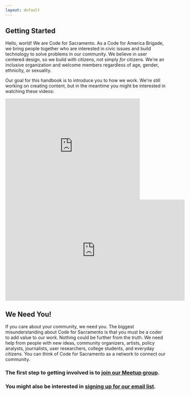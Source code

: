 ```yaml
---
layout: default
---
```


## Getting Started

Hello, world! We are Code for Sacramento. As a Code for America Brigade, we bring people together who are interested in civic issues and build technology to solve problems in our community. We believe in user centered design, so we build *with* citizens, not simply *for* citizens. We're an inclusive organization and welcome members regardless of age, gender, ethnicity, or sexuality.

Our goal for this handbook is to introduce you to how we work. We're still working on creating content, but in the meantime you might be interested in watching these videos:

<iframe width="420" height="315" src="https://www.youtube.com/embed/EghfAxah9YQ?rel=0" frameborder="0" allowfullscreen></iframe>

<iframe width="560" height="315" src="https://www.youtube.com/embed/V7MDrILmMIk?rel=0" frameborder="0" allowfullscreen></iframe>

## We Need You!

If you care about your community, we need you. The biggest misunderstanding about Code for Sacramento is that you must be a coder to add value to our work. Nothing could be further from the truth. We need help from people with new ideas, community organizers, artists, policy analysts, journalists, user researchers, college students, and everyday citizens. You can think of Code for Sacramento as a network to connect our community.

### The first step to getting involved is to [join our Meetup group](http://www.meetup.com/code4sac/).

### You might also be interested in [signing up for our email list](http://codeforsacramento.org/contact/).
